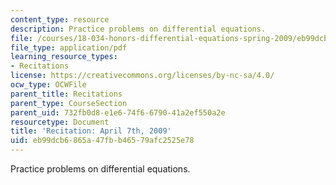 ```yaml
---
content_type: resource
description: Practice problems on differential equations.
file: /courses/18-034-honors-differential-equations-spring-2009/eb99dcb6865a47fbb46579afc2525e78_MIT18_034s09_rec13_4_7.pdf
file_type: application/pdf
learning_resource_types:
- Recitations
license: https://creativecommons.org/licenses/by-nc-sa/4.0/
ocw_type: OCWFile
parent_title: Recitations
parent_type: CourseSection
parent_uid: 732fb0d8-e1e6-74f6-6790-41a2ef550a2e
resourcetype: Document
title: 'Recitation: April 7th, 2009'
uid: eb99dcb6-865a-47fb-b465-79afc2525e78
---
```

Practice problems on differential equations.